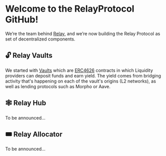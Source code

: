 # Welcome to the RelayProtocol GitHub!

We’re the team behind [Relay](https://relay.link/), and we’re now building the Relay Protocol as set of decentralized components. 

## 🔓 Relay Vaults

We started with [Vaults](https://github.com/relayprotocol/relay-vaults) which are [ERC4626](https://ethereum.org/en/developers/docs/standards/tokens/erc-4626/) contracts in which Liquidity providers can deposit funds and earn yield. The yield comes from bridging activity that's happening on each of the vault's origins (L2 networks), as well as lending protocols such as Morpho or Aave.

## 🕸️ Relay Hub

To be announced...

## 🎟️ Relay Allocator

To be announced...
